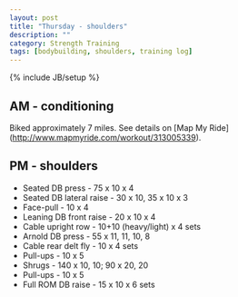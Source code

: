 ```yaml
---
layout: post
title: "Thursday - shoulders"
description: ""
category: Strength Training
tags: [bodybuilding, shoulders, training log]
---
```

{% include JB/setup %}

## AM - conditioning
Biked approximately 7 miles. See details on [Map My Ride] (http://www.mapmyride.com/workout/313005339).

## PM - shoulders

* Seated DB press - 75 x 10 x 4
* Seated DB lateral raise - 30 x 10, 35 x 10 x 3
* Face-pull - 10 x 4
* Leaning DB front raise - 20 x 10 x 4
* Cable upright row - 10+10 (heavy/light) x 4 sets
* Arnold DB press - 55 x 11, 11, 10, 8
* Cable rear delt fly - 10 x 4 sets
* Pull-ups - 10 x 5
* Shrugs - 140 x 10, 10; 90 x 20, 20
* Pull-ups - 10 x 5
* Full ROM DB raise - 15 x 10 x 6 sets